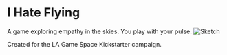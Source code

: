 I Hate Flying
=============

A game exploring empathy in the skies. You play with your pulse.
![Sketch](https://raw.github.com/readywater/i-hate-flying/master/res/proto1.png)

Created for the LA Game Space Kickstarter campaign.